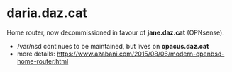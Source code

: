daria.daz.cat
=============


Home router, now decommissioned in favour of **jane.daz.cat** (OPNsense).


* /var/nsd continues to be maintained, but lives on **opacus.daz.cat**
* more details: <https://www.azabani.com/2015/08/06/modern-openbsd-home-router.html>
